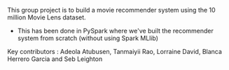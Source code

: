 This group project is to build a movie recommender system using the 10 million Movie Lens dataset.

- This has been done in PySpark where we've built the recommender system from scratch (without using Spark MLlib)

Key contributors : Adeola Atubusen, Tanmaiyii Rao, Lorraine David, Blanca Herrero Garcia and Seb Leighton
